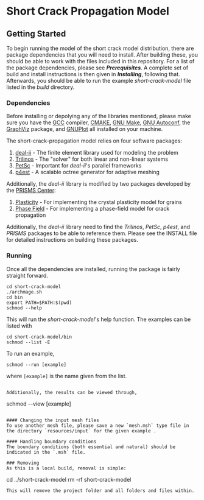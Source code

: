 # Short Crack Propagation Model

## Getting Started

To begin running the model of the short crack model distribution, there are package dependencies that you will need to install. After building these, you should be able to work with the files included in this repository. For a list of the package dependencies, please see _**Prerequisites**_. A complete set of build and install instructions is then given in _**Installing**_, following that. Afterwards, you should be able to run the example _short-crack-model_ file listed in the _build_ directory.

### Dependencies

Before installing or depolying any of the libraries mentioned, please make sure you have the [GCC](http://gcc.gnu.org/) compiler, [CMAKE](https://cmake.org/), [GNU Make](https://www.gnu.org/software/make/), [GNU Autoconf](https://www.gnu.org/software/autoconf/autoconf.html), the [GraphViz](https://www.graphviz.org/) package, and [GNUPlot](http://www.gnuplot.info/) all installed on your machine.

The short-crack-propagation model relies on four software packages:
1. [deal-ii](http://www.dealii.org/) - The finite element library used for modeling the problem
2. [Trilinos](https://trilinos.org/) - The "solver" for both linear and non-linear systems
3. [PetSc](https://www.mcs.anl.gov/petsc/) - Important for _deal-ii_'s parallel frameworks
4. [p4est](http://www.p4est.org/) - A scalable octree generator for adaptive meshing

Additionally, the _deal-ii_ library is modified by two packages developed by the [PRISMS Center](http://www.prisms-center.org/#/home):
1. [Plasticity](https://github.com/prisms-center/plasticity) - For implementing the crystal plasticity model for grains
2. [Phase Field](https://github.com/prisms-center/phaseField) - For implementing a phase-field model for crack propagation

Additionally, the _deal-ii_ library need to find the _Trilinos_, _PetSc_, _p4est_, and _PRISMS_ packages to be able to reference them. Please see the INSTALL file for detailed instructions on building these packages.

### Running
Once all the dependencies are installed, running the package is fairly straight forward.

```
cd short-crack-model
./archmage.sh
cd bin
export PATH=$PATH:$(pwd)
schmod --help
```

This will run the _short-crack-model_'s help function. The examples can be listed with

```
cd short-crack-model/bin
schmod --list -E
```

To run an example,

```
schmod --run [example]
```
where `[example]` is the name given from the list.
```

Additionally, the results can be viewed through,

```
schmod --view [example]
```

#### Changing the input mesh files
To use another mesh file, please save a new `mesh.msh` type file in the directory `resources/input` for the given example .

#### Handling boundary conditions
The boundary conditions (both essential and natural) should be indicated in the `.msh` file.

### Removing
As this is a local build, removal is simple:

```
cd ../short-crack-model
rm -rf short-crack-model
```
This will remove the project folder and all folders and files within.
